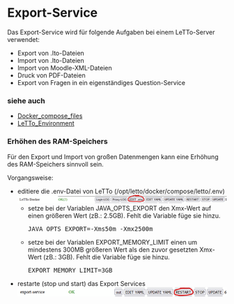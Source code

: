 # Export-Service
Das Export-Service wird für folgende Aufgaben bei einem LeTTo-Server verwendet:

* Export von .lto-Dateien
* Import von .lto-Dateien
* Import von Moodle-XML-Dateien
* Druck von PDF-Dateien
* Export von Fragen in ein eigenständiges Question-Service

###  siehe auch 
* [Docker_compose_files](../Dockercomposefiles/index.md)
* [LeTTo_Environment](../LeTToEnvironment/index.md)

###  Erhöhen des RAM-Speichers 
Für den Export und Import von großen Datenmengen kann eine Erhöhung des RAM-Speichers sinnvoll sein.

Vorgangsweise:
* editiere die .env-Datei von LeTTo (/opt/letto/docker/compose/letto/.env) <br>![800px-LeTTo_Env.png](800px-LeTTo_Env.png)
  * setze bei der Variablen JAVA_OPTS_EXPORT den Xmx-Wert auf einen größeren Wert (zB.: 2.5GB). Fehlt die Variable füge sie hinzu. <pre>JAVA_OPTS_EXPORT=-Xms50m -Xmx2500m </pre>
  * setze bei der Variablen EXPORT_MEMORY_LIMIT einen um mindestens 300MB größeren Wert als den zuvor gesetzten Xmx-Wert (zB.: 3GB). Fehlt die Variable füge sie hinzu. <pre>EXPORT_MEMORY_LIMIT=3GB</pre>
* restarte (stop und start) das Export Services <br> ![800px-Restart_Export.png](800px-Restart_Export.png)

